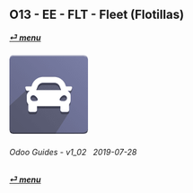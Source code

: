 ## O13 - EE - FLT - Fleet (Flotillas)
#### [_&#x23CE; menu_](/en-uk/o13/ee/en-uk-o13-ee-guides-menu.md)  
### ![flt](/doc/img/fleet.png)
	
###### Odoo Guides - v1_02 &nbsp; 2019-07-28  
**[_&#x23CE; menu_](/en-uk/o13/ee/en-uk-o13-ee-guides-menu.md)**  
